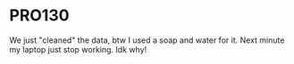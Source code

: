 # PRO130
We just "cleaned" the data, btw I used a soap and water for it. Next minute my laptop just stop working. Idk why!
